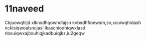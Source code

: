 # 11naveed
Ckjuowqhljd
xlknsdhqowhdlajsn
kvbsdhfioewsm,sn,xcuiwqhidash
ncklsiqwoalsncjasl
lkascniodhiqwklasd
nbxuiqwxajbxuhiqjkadbuiqjkz,iu2geqw
